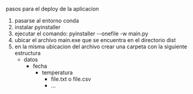 pasos para el deploy de la aplicacion

1. pasarse al entorno conda
2. instalar pyinstaller
3. ejecutar el comando: pyinstaller --onefile -w main.py
5. ubicar el archivo main.exe que se encuentra en el directorio dist
6. en la misma ubicacion del archivo crear una carpeta con la siguiente estructura
   - datos
        - fecha
            - temperatura
                - file.txt o file.csv
                - ...
